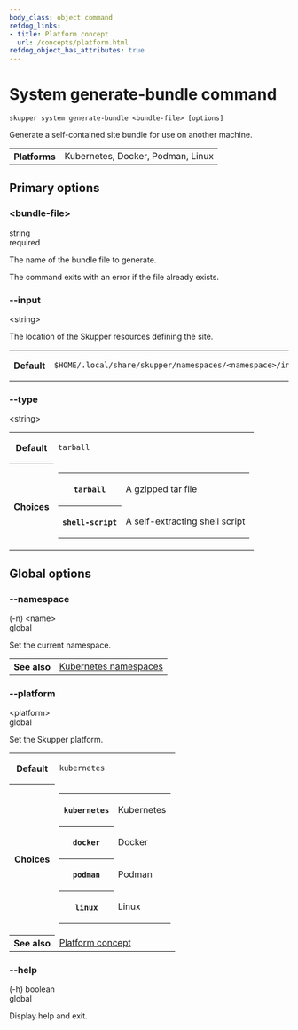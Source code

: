 ```yaml
---
body_class: object command
refdog_links:
- title: Platform concept
  url: /concepts/platform.html
refdog_object_has_attributes: true
---
```


# System generate-bundle command

~~~ shell
skupper system generate-bundle <bundle-file> [options]
~~~

Generate a self-contained site bundle for use on another
machine.

<table class="fields"><tr><th>Platforms</th><td>Kubernetes, Docker, Podman, Linux</td></table>

## Primary options

<div class="attribute">
<div class="attribute-heading">
<h3 id="option-bundle-file">&lt;bundle-file&gt;</h3>
<div class="attribute-type-info">string</div>
<div class="attribute-flags">required</div>
</div>
<div class="attribute-body">

The name of the bundle file to generate.

The command exits with an error if the file already exists.



</div>
</div>

<div class="attribute">
<div class="attribute-heading">
<h3 id="option-input">--input</h3>
<div class="attribute-type-info">&lt;string&gt;</div>
</div>
<div class="attribute-body">

The location of the Skupper resources defining the site.

<table class="fields"><tr><th>Default</th><td><p><code>$HOME/.local/share/skupper/namespaces/&lt;namespace&gt;/input/resources</code></p>
</td></table>

</div>
</div>

<div class="attribute">
<div class="attribute-heading">
<h3 id="option-type">--type</h3>
<div class="attribute-type-info">&lt;string&gt;</div>
</div>
<div class="attribute-body">

<table class="fields"><tr><th>Default</th><td><p><code>tarball</code></p>
</td><tr><th>Choices</th><td><table class="choices"><tr><th><code>tarball</code></th><td><p>A gzipped tar file</p>
</td></tr><tr><th><code>shell-script</code></th><td><p>A self-extracting shell script</p>
</td></tr></table></td></table>

</div>
</div>

## Global options

<div class="attribute collapsed">
<div class="attribute-heading">
<h3 id="option-namespace">--namespace</h3>
<div class="attribute-type-info">(-n) &lt;name&gt;</div>
<div class="attribute-flags">global</div>
</div>
<div class="attribute-body">

Set the current namespace.

<table class="fields"><tr><th>See also</th><td><a href="https://kubernetes.io/docs/concepts/overview/working-with-objects/namespaces/">Kubernetes namespaces</a></td></table>

</div>
</div>

<div class="attribute collapsed">
<div class="attribute-heading">
<h3 id="option-platform">--platform</h3>
<div class="attribute-type-info">&lt;platform&gt;</div>
<div class="attribute-flags">global</div>
</div>
<div class="attribute-body">

Set the Skupper platform.

<!-- You can also use the `SKUPPER_PLATFORM` environment variable. -->

<table class="fields"><tr><th>Default</th><td><p><code>kubernetes</code></p>
</td><tr><th>Choices</th><td><table class="choices"><tr><th><code>kubernetes</code></th><td><p>Kubernetes</p>
</td></tr><tr><th><code>docker</code></th><td><p>Docker</p>
</td></tr><tr><th><code>podman</code></th><td><p>Podman</p>
</td></tr><tr><th><code>linux</code></th><td><p>Linux</p>
</td></tr></table></td><tr><th>See also</th><td><a href="{{site.prefix}}/concepts/platform.html">Platform concept</a></td></table>

</div>
</div>

<div class="attribute collapsed">
<div class="attribute-heading">
<h3 id="option-help">--help</h3>
<div class="attribute-type-info">(-h) boolean</div>
<div class="attribute-flags">global</div>
</div>
<div class="attribute-body">

Display help and exit.



</div>
</div>
